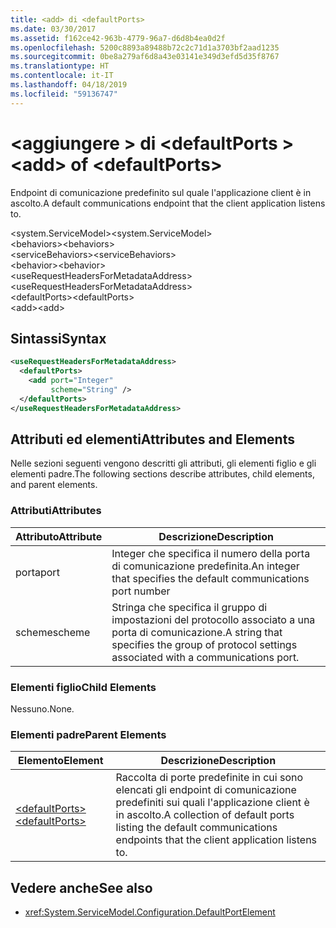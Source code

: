 ```yaml
---
title: <add> di <defaultPorts>
ms.date: 03/30/2017
ms.assetid: f162ce42-963b-4779-96a7-d6d8b4ea0d2f
ms.openlocfilehash: 5200c8893a89488b72c2c71d1a3703bf2aad1235
ms.sourcegitcommit: 0be8a279af6d8a43e03141e349d3efd5d35f8767
ms.translationtype: HT
ms.contentlocale: it-IT
ms.lasthandoff: 04/18/2019
ms.locfileid: "59136747"
---
```

# <a name="add-of-defaultports"></a><span data-ttu-id="50b0d-102">\<aggiungere > di \<defaultPorts ></span><span class="sxs-lookup"><span data-stu-id="50b0d-102">\<add> of \<defaultPorts></span></span>
<span data-ttu-id="50b0d-103">Endpoint di comunicazione predefinito sul quale l'applicazione client è in ascolto.</span><span class="sxs-lookup"><span data-stu-id="50b0d-103">A default communications endpoint that the client application listens to.</span></span>  
  
 <span data-ttu-id="50b0d-104">\<system.ServiceModel></span><span class="sxs-lookup"><span data-stu-id="50b0d-104">\<system.ServiceModel></span></span>  
<span data-ttu-id="50b0d-105">\<behaviors></span><span class="sxs-lookup"><span data-stu-id="50b0d-105">\<behaviors></span></span>  
<span data-ttu-id="50b0d-106">\<serviceBehaviors></span><span class="sxs-lookup"><span data-stu-id="50b0d-106">\<serviceBehaviors></span></span>  
<span data-ttu-id="50b0d-107">\<behavior></span><span class="sxs-lookup"><span data-stu-id="50b0d-107">\<behavior></span></span>  
<span data-ttu-id="50b0d-108">\<useRequestHeadersForMetadataAddress></span><span class="sxs-lookup"><span data-stu-id="50b0d-108">\<useRequestHeadersForMetadataAddress></span></span>  
<span data-ttu-id="50b0d-109">\<defaultPorts></span><span class="sxs-lookup"><span data-stu-id="50b0d-109">\<defaultPorts></span></span>  
<span data-ttu-id="50b0d-110">\<add></span><span class="sxs-lookup"><span data-stu-id="50b0d-110">\<add></span></span>  
  
## <a name="syntax"></a><span data-ttu-id="50b0d-111">Sintassi</span><span class="sxs-lookup"><span data-stu-id="50b0d-111">Syntax</span></span>  
  
```xml  
<useRequestHeadersForMetadataAddress>
  <defaultPorts>
    <add port="Integer"
         scheme="String" />
  </defaultPorts>
</useRequestHeadersForMetadataAddress>
```  
  
## <a name="attributes-and-elements"></a><span data-ttu-id="50b0d-112">Attributi ed elementi</span><span class="sxs-lookup"><span data-stu-id="50b0d-112">Attributes and Elements</span></span>  
 <span data-ttu-id="50b0d-113">Nelle sezioni seguenti vengono descritti gli attributi, gli elementi figlio e gli elementi padre.</span><span class="sxs-lookup"><span data-stu-id="50b0d-113">The following sections describe attributes, child elements, and parent elements.</span></span>  
  
### <a name="attributes"></a><span data-ttu-id="50b0d-114">Attributi</span><span class="sxs-lookup"><span data-stu-id="50b0d-114">Attributes</span></span>  
  
|<span data-ttu-id="50b0d-115">Attributo</span><span class="sxs-lookup"><span data-stu-id="50b0d-115">Attribute</span></span>|<span data-ttu-id="50b0d-116">Descrizione</span><span class="sxs-lookup"><span data-stu-id="50b0d-116">Description</span></span>|  
|---------------|-----------------|  
|<span data-ttu-id="50b0d-117">porta</span><span class="sxs-lookup"><span data-stu-id="50b0d-117">port</span></span>|<span data-ttu-id="50b0d-118">Integer che specifica il numero della porta di comunicazione predefinita.</span><span class="sxs-lookup"><span data-stu-id="50b0d-118">An integer that specifies the default communications port number</span></span>|  
|<span data-ttu-id="50b0d-119">scheme</span><span class="sxs-lookup"><span data-stu-id="50b0d-119">scheme</span></span>|<span data-ttu-id="50b0d-120">Stringa che specifica il gruppo di impostazioni del protocollo associato a una porta di comunicazione.</span><span class="sxs-lookup"><span data-stu-id="50b0d-120">A string that specifies the group of protocol settings associated with a communications port.</span></span>|  
  
### <a name="child-elements"></a><span data-ttu-id="50b0d-121">Elementi figlio</span><span class="sxs-lookup"><span data-stu-id="50b0d-121">Child Elements</span></span>  
 <span data-ttu-id="50b0d-122">Nessuno.</span><span class="sxs-lookup"><span data-stu-id="50b0d-122">None.</span></span>  
  
### <a name="parent-elements"></a><span data-ttu-id="50b0d-123">Elementi padre</span><span class="sxs-lookup"><span data-stu-id="50b0d-123">Parent Elements</span></span>  
  
|<span data-ttu-id="50b0d-124">Elemento</span><span class="sxs-lookup"><span data-stu-id="50b0d-124">Element</span></span>|<span data-ttu-id="50b0d-125">Descrizione</span><span class="sxs-lookup"><span data-stu-id="50b0d-125">Description</span></span>|  
|-------------|-----------------|  
|[<span data-ttu-id="50b0d-126">\<defaultPorts></span><span class="sxs-lookup"><span data-stu-id="50b0d-126">\<defaultPorts></span></span>](../../../../../docs/framework/configure-apps/file-schema/wcf/defaultports.md)|<span data-ttu-id="50b0d-127">Raccolta di porte predefinite in cui sono elencati gli endpoint di comunicazione predefiniti sui quali l'applicazione client è in ascolto.</span><span class="sxs-lookup"><span data-stu-id="50b0d-127">A collection of default ports listing the default communications endpoints that the client application listens to.</span></span>|  
  
## <a name="see-also"></a><span data-ttu-id="50b0d-128">Vedere anche</span><span class="sxs-lookup"><span data-stu-id="50b0d-128">See also</span></span>

- <xref:System.ServiceModel.Configuration.DefaultPortElement>
